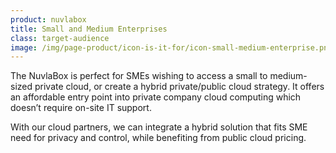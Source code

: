 ```yaml
---
product: nuvlabox
title: Small and Medium Enterprises
class: target-audience
image: /img/page-product/icon-is-it-for/icon-small-medium-enterprise.png
---
```

The NuvlaBox is perfect for SMEs wishing to access a small to medium-sized private cloud, or create a hybrid private/public cloud strategy. It offers an affordable entry point into private company cloud computing which doesn’t require on-site IT support.

With our cloud partners, we can integrate a hybrid solution that fits SME need for privacy and control, while benefiting from public cloud pricing.
